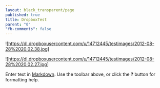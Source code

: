```yaml
---
layout: black_transparent/page
published: true
title: DropboxTest
parent: "0"
"fb-comments": false
---
```


![https://dl.dropboxusercontent.com/u/14712445/testimages/2012-08-28%2020.02.38.jpg]

![https://dl.dropboxusercontent.com/u/14712445/testimages/2012-08-28%2020.02.27.jpg]

Enter text in [Markdown](http://daringfireball.net/projects/markdown/). Use the toolbar above, or click the **?** button for formatting help.
